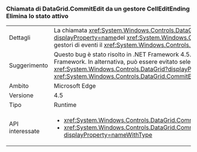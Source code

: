 ### <a name="calling-datagridcommitedit-from-a-celleditending-handler-drops-focus"></a>Chiamata di DataGrid.CommitEdit da un gestore CellEditEnding Elimina lo stato attivo

|   |   |
|---|---|
|Dettagli|La chiamata <xref:System.Windows.Controls.DataGrid.CommitEdit> da uno del <xref:System.Windows.Controls.DataGrid?displayProperty=name>del <xref:System.Windows.Controls.DataGrid.CellEditEnding?displayProperty=name> fa sì che i gestori di eventi il <xref:System.Windows.Controls.DataGrid?displayProperty=name> per perdere lo stato attivo.|
|Suggerimento|Questo bug è stato risolto in .NET Framework 4.5.2, pertanto può essere evitato eseguendo l'aggiornamento di .NET Framework. In alternativa, può essere evitato selezionando in modo esplicito nuovamente il <xref:System.Windows.Controls.DataGrid?displayProperty=name> dopo la chiamata <xref:System.Windows.Controls.DataGrid.CommitEdit?displayProperty=name>.|
|Ambito|Microsoft Edge|
|Versione|4.5|
|Tipo|Runtime|
|API interessate|<ul><li><xref:System.Windows.Controls.DataGrid.CommitEdit?displayProperty=nameWithType></li><li><xref:System.Windows.Controls.DataGrid.CommitEdit(System.Windows.Controls.DataGridEditingUnit,System.Boolean)?displayProperty=nameWithType></li></ul>|


